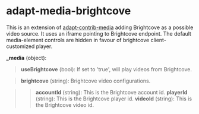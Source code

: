 # adapt-media-brightcove

This is an extension of [adapt-contrib-media](https://github.com/adaptlearning/adapt-contrib-media) adding Brightcove as a possible video source.
It uses an iframe pointing to Brightcove endpoint.
The default media-element controls are hidden in favour of brightcove client-customized player.

**_media** (object):

>**useBrightcove** (bool): If set to 'true', will play videos from Brightcove.

>**brightcove** (string): Brightcove video configurations.

>>**accountId** (string): This is the Brightcove account id.
>>**playerId** (string): This is the Brightcove player id.
>>**videoId** (string): This is the Brightcove video id.
